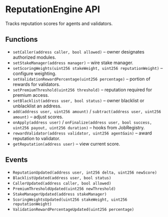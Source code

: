 # ReputationEngine API

Tracks reputation scores for agents and validators.

## Functions
- `setCaller(address caller, bool allowed)` – owner designates authorized modules.
- `setStakeManager(address manager)` – wire stake manager.
- `setScoringWeights(uint256 stakeWeight, uint256 reputationWeight)` – configure weighting.
- `setValidationRewardPercentage(uint256 percentage)` – portion of rewards for validators.
- `setPremiumThreshold(uint256 threshold)` – reputation required for premium access.
- `setBlacklist(address user, bool status)` – owner blacklist or unblacklist an address.
- `add(address user, uint256 amount)` / `subtract(address user, uint256 amount)` – adjust scores.
- `onApply(address user)` / `onFinalize(address user, bool success, uint256 payout, uint256 duration)` – hooks from JobRegistry.
- `rewardValidator(address validator, uint256 agentGain)` – award reputation to validator.
- `getReputation(address user)` – view current score.

## Events
- `ReputationUpdated(address user, int256 delta, uint256 newScore)`
- `BlacklistUpdated(address user, bool status)`
- `CallerUpdated(address caller, bool allowed)`
- `PremiumThresholdUpdated(uint256 newThreshold)`
- `StakeManagerUpdated(address stakeManager)`
- `ScoringWeightsUpdated(uint256 stakeWeight, uint256 reputationWeight)`
- `ValidationRewardPercentageUpdated(uint256 percentage)`

